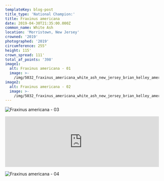 ```yaml
---
templateKey: blog-post
title_type: 'National Champion:'
title: Fraxinus americana
date: 2019-04-30T21:35:00.000Z
common_name: White Ash
location: 'Morristown, New Jersey'
crowned: '2019'
photographed: '2019'
circumference: 255"
height: 115'
crown_spread: 111'
total_af_points: '398'
image1:
  alt: Fraxinus americana - 01
  image: >-
    /img/5032_fraxinus_americana_white_ash_new_jersey_brian_kelley_american_forests_base_2.jpg
image2:
  alt: Fraxinus americana - 02
  image: >-
    /img/5032_fraxinus_americana_white_ash_new_jersey_brian_kelley_american_forests_full.jpg
---
```

![Fraxinus americana - 03](/img/5032_fraxinus_americana_white_ash_new_jersey_brian_kelley_american_forests_base_1.jpg)

<iframe width="100%" height="166" scrolling="no" frameborder="no" allow="autoplay" src="https://w.soundcloud.com/player/?url=https%3A//api.soundcloud.com/tracks/718536028&color=%23ff5500&auto_play=false&hide_related=false&show_comments=true&show_user=true&show_reposts=false&show_teaser=true"></iframe>

![Fraxinus americana - 04](/img/5032_fraxinus_americana_white_ash_new_jersey_brian_kelley_american_forests_owners_scale.jpg)
